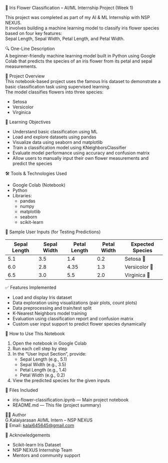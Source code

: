 🌼 Iris Flower Classification – AI/ML Internship Project (Week 1)

This project was completed as part of my AI & ML Internship with NSP NEXUS.  
It involves building a machine learning model to classify iris flower species based on four key features:  
Sepal Length, Sepal Width, Petal Length, and Petal Width.

🔍 One-Line Description  
A beginner-friendly machine learning model built in Python using Google Colab that predicts the species of an iris flower from its petal and sepal measurements.

📌 Project Overview  
This notebook-based project uses the famous Iris dataset to demonstrate a basic classification task using supervised learning.  
The model classifies flowers into three species:

- Setosa  
- Versicolor  
- Virginica

🎯 Learning Objectives  
- Understand basic classification using ML  
- Load and explore datasets using pandas  
- Visualize data using seaborn and matplotlib  
- Train a classification model using KNeighborsClassifier  
- Evaluate model performance using accuracy and confusion matrix  
- Allow users to manually input their own flower measurements and predict the species

🛠️ Tools & Technologies Used  
- Google Colab (Notebook)  
- Python  
- Libraries:  
  - pandas  
  - numpy  
  - matplotlib  
  - seaborn  
  - scikit-learn  

🧪 Sample User Inputs (for Testing Predictions)

| Sepal Length | Sepal Width | Petal Length | Petal Width | Expected Species |
|--------------|-------------|--------------|-------------|------------------|
| 5.1          | 3.5         | 1.4          | 0.2         | Setosa 🌸         |
| 6.0          | 2.8         | 4.35         | 1.3         | Versicolor 🌿     |
| 6.5          | 3.0         | 5.5          | 2.0         | Virginica 🌺      |

✅ Features Implemented  
- Load and display Iris dataset  
- Data exploration using visualizations (pair plots, count plots)  
- Data preprocessing and train/test split  
- K-Nearest Neighbors model training  
- Evaluation using classification report and confusion matrix  
- Custom user input support to predict flower species dynamically

📎 How to Use This Notebook  
1. Open the notebook in Google Colab  
2. Run each cell step by step  
3. In the “User Input Section”, provide:
   - Sepal Length (e.g., 5.1)  
   - Sepal Width (e.g., 3.5)  
   - Petal Length (e.g., 1.4)  
   - Petal Width (e.g., 0.2)  
4. View the predicted species for the given inputs

📁 Files Included  
- iris-flower-classification.ipynb — Main project notebook  
- README.md — This file (project summary)

🙋‍♂️ Author  
G.Kalaiyarasan
AI/ML Intern – NSP NEXUS  
📧 Email: kalai645645@gmail.com

🙌 Acknowledgements  
- Scikit-learn Iris Dataset  
- NSP NEXUS Internship Team  
- Mentors and community support
